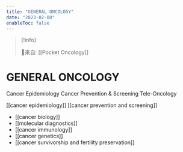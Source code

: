 ```yaml
---
title: "GENERAL ONCOLOGY"
date: "2023-02-08"
enableToc: false
---
```


> [!info]
>
> 🌱來自: [[Pocket Oncology]]

# GENERAL ONCOLOGY

Cancer Epidemiology
Cancer Prevention & Screening
Tele-Oncology

[[cancer epidemiology]]
[[cancer prevention and screening]]

- [[cancer biology]]
- [[molecular diagnostics]]
- [[cancer immunology]]
- [[cancer genetics]]
- [[cancer survivorship and fertility preservation]]
